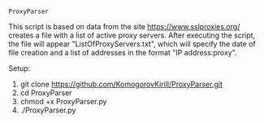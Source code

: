 ~~~~~~~~~~~~~~~~~~~~~~~~~~~~~~~~~~~~~~~~~~~~~~~~~~~~~~~~~~~~~~~~~~~~~~~~~~~~~~~~~~~~~~~~~~~~~~~~~~~~~~~~~~~~~~~~~~~~~~~~~~~~~~~~~~~~~~~~~~~~~~~~~~~~~~~~~~~~~~~~~~~~~~~~~~~~~~~~~~
                                                                ProxyParser
~~~~~~~~~~~~~~~~~~~~~~~~~~~~~~~~~~~~~~~~~~~~~~~~~~~~~~~~~~~~~~~~~~~~~~~~~~~~~~~~~~~~~~~~~~~~~~~~~~~~~~~~~~~~~~~~~~~~~~~~~~~~~~~~~~~~~~~~~~~~~~~~~~~~~~~~~~~~~~~~~~~~~~~~~~~~~~~~~~

This script is based on data from the site https://www.sslproxies.org/ creates a file with a list of active proxy servers.
After executing the script, the file will appear "ListOfProxyServers.txt", which will specify the date of file creation and a list of addresses in the format "IP address:proxy".

Setup:
1) git clone https://github.com/KomogorovKirill/ProxyParser.git
2) cd ProxyParser
3) chmod +x ProxyParser.py
3) ./ProxyParser.py
